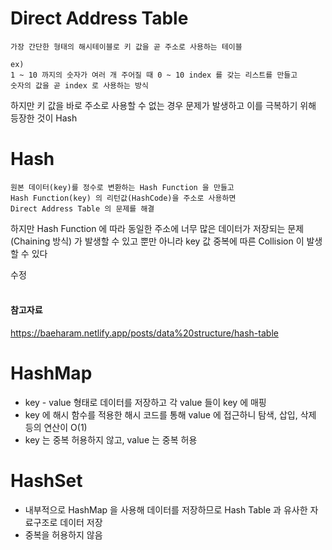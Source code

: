 # Direct Address Table
```
가장 간단한 형태의 해시테이블로 키 값을 곧 주소로 사용하는 테이블

ex)
1 ~ 10 까지의 숫자가 여러 개 주어질 때 0 ~ 10 index 를 갖는 리스트를 만들고 
숫자의 값을 곧 index 로 사용하는 방식
```
하지만 키 값을 바로 주소로 사용할 수 없는 경우 문제가 발생하고 이를 극복하기 위해 
등장한 것이 Hash


# Hash
```
원본 데이터(key)를 정수로 변환하는 Hash Function 을 만들고 
Hash Function(key) 의 리턴값(HashCode)을 주소로 사용하면 
Direct Address Table 의 문제를 해결
```

하지만 Hash Function 에 따라 동일한 주소에 너무 많은 데이터가 저장되는 문제(Chaining 방식)
가 발생할 수 있고 뿐만 아니라 key 값 중복에 따른 Collision 이 발생할 수 있다

수정
<br></br>
#### 참고자료
https://baeharam.netlify.app/posts/data%20structure/hash-table

# HashMap

- key - value 형태로 데이터를 저장하고 각 value 들이 key 에 매핑
- key 에 해시 함수를 적용한 해시 코드를 통해 value 에 접근하니 탐색, 삽입, 삭제 등의 연산이 O(1)
- key 는 중복 허용하지 않고, value 는 중복 허용

# HashSet
- 내부적으로 HashMap 을 사용해 데이터를 저장하므로 Hash Table 과 유사한 자료구조로 데이터 저장
- 중복을 허용하지 않음
